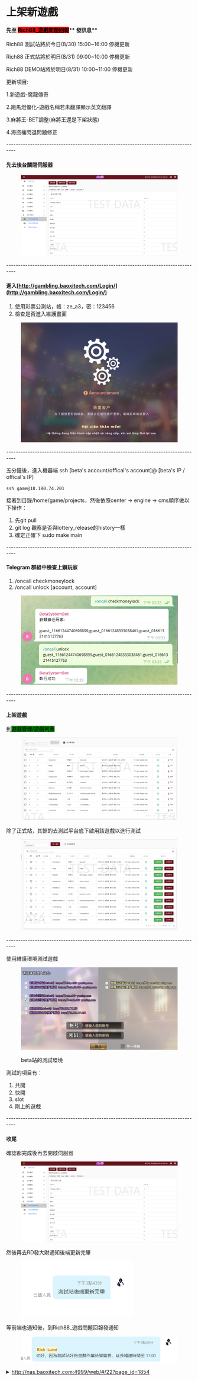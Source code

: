 # 上架新遊戲

#### 先至 <mark style="background-color:red;">**Rich88\_遊戲問題回報**</mark>** 發訊息**

Rich88 測試站將於今日(8/30) 15:00\~16:00 停機更新&#x20;

Rich88 正式站將於明日(8/31) 09:00\~10:00 停機更新&#x20;

Rich88 DEMO站將於明日(8/31) 10:00\~11:00 停機更新&#x20;

更新項目:

1.新遊戲-魔龍傳奇&#x20;

2.跑馬燈優化-遊戲名稱若未翻譯顯示英文翻譯&#x20;

3.麻將王-BET調整(麻將王還是下架狀態)

4.海盜桶閃退問題修正

\----------------------------------------------------------------------------------

#### 先去後台關閉伺服器

<figure><img src="../.gitbook/assets/image (26).png" alt=""><figcaption></figcaption></figure>

\----------------------------------------------------------------------------------

#### 進入[http://gambling.baoxitech.com/Login/](http://gambling.baoxitech.com/Login/) 

1. 使用彩票公測站，帳：ze\_a3，密：123456
2. 檢查是否進入維護畫面

<figure><img src="../.gitbook/assets/image (3).png" alt=""><figcaption></figcaption></figure>

\----------------------------------------------------------------------------------

五分鐘後，進入機器端 ssh \[beta's account/offical's account]@ \[beta's IP / offical's IP]

```
ssh game@18.180.74.201
```

接著到目錄/home/game/projects，然後依照center -> engine -> cms順序做以下操作：

1. 先git pull
2. git log 觀察是否與lottery\_release的history一樣
3. 確定正確下 sudo make main

\----------------------------------------------------------------------------------

#### Telegram 群組中檢查上鎖玩家

1. /oncall checkmoneylock
2. /oncall unlock \[account, account]

<figure><img src="../.gitbook/assets/image (27).png" alt=""><figcaption></figcaption></figure>

\----------------------------------------------------------------------------------

#### 上架遊戲

到<mark style="background-color:green;">遊戲管理/遊戲列表</mark>

<figure><img src="../.gitbook/assets/image (12).png" alt=""><figcaption></figcaption></figure>

除了正式站，其餘的去測試平台底下啟用該遊戲以進行測試

<figure><img src="../.gitbook/assets/image (21).png" alt=""><figcaption></figcaption></figure>

\----------------------------------------------------------------------------------

使用維護環境測試遊戲

<figure><img src="../.gitbook/assets/image (24).png" alt=""><figcaption><p>beta站的測試環境</p></figcaption></figure>

測試的項目有：

1. 共開
2. 快開
3. slot
4. 剛上的遊戲

\----------------------------------------------------------------------------------

#### 收尾

確認都完成後再去開啟伺服器

<figure><img src="../.gitbook/assets/image (25).png" alt=""><figcaption></figcaption></figure>

然後再去RD發大財通知後端更新完畢

<figure><img src="../.gitbook/assets/image (22).png" alt=""><figcaption></figcaption></figure>

等前端也通知後，到Rich88\_遊戲問題回報發通知

<figure><img src="../.gitbook/assets/image (9).png" alt=""><figcaption></figcaption></figure>

<details>

<summary><a href="http://nas.baoxitech.com:4999/web/#/22?page_id=1854">http://nas.baoxitech.com:4999/web/#/22?page_id=1854</a></summary>



</details>
